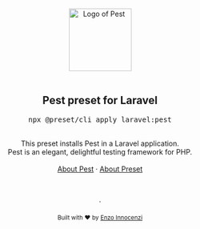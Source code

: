 <p align="center">
  <br />
  <a href="https://preset.dev">
    <img width="125" src="https://pestphp.com/assets/img/logo.svg" alt="Logo of Pest">
  </a>
  <br />
  <br />
</p>

<h2 align="center">Pest preset for Laravel</h2>
<pre><div align="center">npx @preset/cli apply laravel:pest</div></pre>

<br />

<div align="center">
  This preset installs Pest in a Laravel application.
  <br />
  Pest is an elegant, delightful testing framework for PHP.
  <br />
  <br />
  <a href="https://pestphp.com/">About Pest</a> · <a href="https://preset.dev">About Preset</a>
</div>

<p align="center">
  <br />
  <br />
  ·
  <br />
  <br />
  <sub>Built with ❤︎ by <a href="https://github.com/enzoinnocenzi">Enzo Innocenzi</a>
</p>

